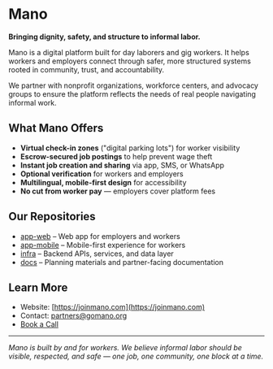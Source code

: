 # Mano

**Bringing dignity, safety, and structure to informal labor.**

Mano is a digital platform built for day laborers and gig workers. It helps workers and employers connect through safer, more structured systems rooted in community, trust, and accountability.

We partner with nonprofit organizations, workforce centers, and advocacy groups to ensure the platform reflects the needs of real people navigating informal work.

## What Mano Offers

- **Virtual check-in zones** ("digital parking lots") for worker visibility
- **Escrow-secured job postings** to help prevent wage theft
- **Instant job creation and sharing** via app, SMS, or WhatsApp
- **Optional verification** for workers and employers
- **Multilingual, mobile-first design** for accessibility
- **No cut from worker pay** — employers cover platform fees

## Our Repositories

- [app-web](https://github.com/manoworker-app/app-web) – Web app for employers and workers
- [app-mobile](https://github.com/manoworker-app/app-mobile) – Mobile-first experience for workers
- [infra](https://github.com/manoworker-app/infra) – Backend APIs, services, and data layer
- [docs](https://github.com/manoworker-app/docs) – Planning materials and partner-facing documentation

## Learn More

- Website: [https://joinmano.com](https://joinmano.com)
- Contact: [partners@gomano.org](mailto:partners@gomano.org)
- [Book a Call](https://calendly.com/hello-joinmano/30min)
  
---

*Mano is built by and for workers. We believe informal labor should be visible, respected, and safe — one job, one community, one block at a time.*
